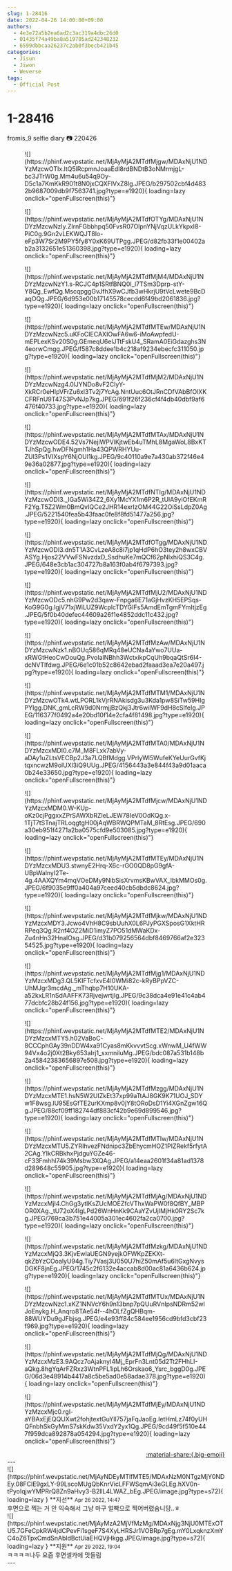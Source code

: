 ```yaml
---
slug: 1-28416
date: 2022-04-26 14:00:00+09:00
authors:
  - 4e3e72a5b2ea6ad2c3ac319a4dbc26d0
  - 01435f74a49ba8a519705ad242348232
  - 6599dbbcaa26237c2ab0f3becb421b45
categories:
  - Jisun
  - Jiwon
  - Weverse
tags:
  - Official Post
---
```


# 1-28416

<div class="post-container" markdown="1">
<div class="content-container md-sidebar__scrollwrap" markdown="1">

fromis_9 selfie diary 📷 220426
<figure markdown="1">
![](https://phinf.wevpstatic.net/MjAyMjA2MTdfMjgw/MDAxNjU1NDYzMzcwOTIx.ltQ5lRcpmnJoaaEdI8rdBNDtB3oNMrmjgL-bc3JTrW0g.Mm4u6u54q9Oy-D5c1a7KmKkR901t8N0jxCQXFIVxZ8Ig.JPEG/b297502cbf4d4832b9687009db9f7563741.jpg?type=e1920){ loading=lazy onclick="openFullscreen(this)"}
</figure>
<figure markdown="1">
![](https://phinf.wevpstatic.net/MjAyMjA2MTdfOTYg/MDAxNjU1NDYzMzcwNzIy.ZIrnFGbbhpq50FvsR07OlpnYNjVqzULkYkpxI8-PiC0g.9Gn2vLEKWQJT8lo-eFp3W7Sr2M9PY5fy8Y0xK69UTPgg.JPEG/d82fb33f1e00402ab2a3132651e51360398.jpg?type=e1920){ loading=lazy onclick="openFullscreen(this)"}
</figure>
<figure markdown="1">
![](https://phinf.wevpstatic.net/MjAyMjA2MTdfMjM4/MDAxNjU1NDYzMzcwNzY1.s-RCJC4p1SRtfBNQ0I_l7TSm3Dprp-stY-Y8Qg_EwfQg.MscqpggGvJfhX9wCJfb3wHkrjU9tVcLwete9BcDaqOQg.JPEG/6d953e00b17145578cecdd6f49bd2061836.jpg?type=e1920){ loading=lazy onclick="openFullscreen(this)"}
</figure>
<figure markdown="1">
![](https://phinf.wevpstatic.net/MjAyMjA2MTdfMTEw/MDAxNjU1NDYzMzcwNzc5.uKFoCIECAXIOwFA6w6-iMoAwpfedU-mEPLexKSv20S0g.GEmeqU6elJTtFskU4_SRamA0EiGdazghs3N4eorwCmgg.JPEG/f587c8ddee1b4c218af9234ebecfc311050.jpg?type=e1920){ loading=lazy onclick="openFullscreen(this)"}
</figure>
<figure markdown="1">
![](https://phinf.wevpstatic.net/MjAyMjA2MTdfMjM2/MDAxNjU1NDYzMzcwNzg4.0lJYNDo8vF2ClyY-XkRCr0eHIpVFrZu6xl3Tv2j7YcAg.NntUuc6OtJRnCDfVAbBfOlXKCFRFnU9T47S3PvNJp7kg.JPEG/691f26f236cf4f4db40dbf9af6476f40733.jpg?type=e1920){ loading=lazy onclick="openFullscreen(this)"}
</figure>
<figure markdown="1">
![](https://phinf.wevpstatic.net/MjAyMjA2MTdfMTAx/MDAxNjU1NDYzMzcwODE4.52Vs7NejiWPVlKjtwEb4uTMhL8MgaWoL8BxKTTJhSpQg.hwDFNgmh1Ha43QPWRHYUu-ZUl3Ps1VIXspY6NjOUl1kg.JPEG/9c40110a9e7a430ab372f46e49e36a02877.jpg?type=e1920){ loading=lazy onclick="openFullscreen(this)"}
</figure>
<figure markdown="1">
![](https://phinf.wevpstatic.net/MjAyMjA2MTdfNTIg/MDAxNjU1NDYzMzcwODI3._IGa5Wi34Z2_6Xy1McYX1m6P2R_tUlA9yiOfEKmRF2Yg.T5Z2Wm0BmQvIQCe2JHR14exrIzOM44G22OiSsLdpZ0Ag.JPEG/5221540fea5b43faac0fe8f8fd51477a256.jpg?type=e1920){ loading=lazy onclick="openFullscreen(this)"}
</figure>
<figure markdown="1">
![](https://phinf.wevpstatic.net/MjAyMjA2MTdfOTgg/MDAxNjU1NDYzMzcwODI3.dn5T1A3CvLzeA8c8i7jp1qHdP6hO3tey2h8wxCBVASYg.Hjos22VVwFSNvzdxD_SsdhuKe7mQCf62pNIxhiQS3C4g.JPEG/648e3cb1ac304727b8a163f0ab4f6797393.jpg?type=e1920){ loading=lazy onclick="openFullscreen(this)"}
</figure>
<figure markdown="1">
![](https://phinf.wevpstatic.net/MjAyMjA2MTdfMjU2/MDAxNjU1NDYzMzcwODc5.nhG9Pw2d3qaw-Fnpga6E71aGjHvzKH5EPSqs-KoG9G0g.lgjV71xjWiLUZ9WcplcTDYGIFs5AmdEmTgmFYmItjzEg.JPEG/5f0b40defec44609a26f1e4852ddc11c432.jpg?type=e1920){ loading=lazy onclick="openFullscreen(this)"}
</figure>
<figure markdown="1">
![](https://phinf.wevpstatic.net/MjAyMjA2MTdfMzAw/MDAxNjU1NDYzMzcwNzk1.nBOUq586qMRq48eUCNa4aYwo7UUa-xRWGtHeoCwDouQg.PvoIalNBhh3WctxikpCqUh9bqaQtSr6I4-dcNVTlfdwg.JPEG/6e1c01b52c8642ebad2faaad3ea7e20a497.jpg?type=e1920){ loading=lazy onclick="openFullscreen(this)"}
</figure>
<figure markdown="1">
![](https://phinf.wevpstatic.net/MjAyMjA2MTdfMTM1/MDAxNjU1NDYzMzcwOTk4.wtLPORL1kVjrRNAkisdg3u3Kda1pw8SiTw59HIgPYIgg.DNK_gmLcRW9d0NrmjjBzQkj3Jtr6wilWF9dH8cSIfeIg.JPEG/116377f0492a4e20bd10f14e2cfa4f81498.jpg?type=e1920){ loading=lazy onclick="openFullscreen(this)"}
</figure>
<figure markdown="1">
![](https://phinf.wevpstatic.net/MjAyMjA2MTdfMTA0/MDAxNjU1NDYzMzcxMDI0.c7M_M8FLxk7abVy-aDAy1uZLtsVECBp2J3a7LQBfMdgg.VPrlyWl5WufeKYeUurGvfKjtqxncwzM9olUXl3iQ9UUg.JPEG/4156443a3e844f43a9d01aaca0b24e33650.jpg?type=e1920){ loading=lazy onclick="openFullscreen(this)"}
</figure>
<figure markdown="1">
![](https://phinf.wevpstatic.net/MjAyMjA2MTdfMjcw/MDAxNjU1NDYzMzcxMDM0.W-KUp-oKz0cjPggxxZPrSAWXbRZleLJEW78IeV0OdKQg.x-1TjT7tSTnajTRLoqgtgH00jAqWBRWQPMTaM_8RtEsg.JPEG/690a30eb951f4271a2ba0575cfd9e503085.jpg?type=e1920){ loading=lazy onclick="openFullscreen(this)"}
</figure>
<figure markdown="1">
![](https://phinf.wevpstatic.net/MjAyMjA2MTdfMTEy/MDAxNjU1NDYzMzcxMDU3.stwnyE2Hrq-X6c-rGO0QD8pG9gfA-UBpWalnyI2Te-4g.4AAXQYm4mqVOeDMy9NibSisXrvmsKBwVAX_IbkMMOs0g.JPEG/6f9035e9ff0a404a97ceed40cb5dbdc8624.jpg?type=e1920){ loading=lazy onclick="openFullscreen(this)"}
</figure>
<figure markdown="1">
![](https://phinf.wevpstatic.net/MjAyMjA2MTdfMjkw/MDAxNjU1NDYzMzcxMDY3.Jcwo4VhH8C9sbUuhX0L6PJyPGXSposG1XktHRRPeq3Qg.R2nf4OZ2MiD1imyZ7PO51dMWaKDx-Zu4nHn32HnalOsg.JPEG/d31b079256564dbf8469766af2e32354525.jpg?type=e1920){ loading=lazy onclick="openFullscreen(this)"}
</figure>
<figure markdown="1">
![](https://phinf.wevpstatic.net/MjAyMjA2MTdfMjg1/MDAxNjU1NDYzMzcxMDg3.QL5KIFTcfxvE4I0WMi82c-kRyBPpVZC-UhMJgr3mcdAg._mThqbp7H10UKA-a52kxLR1nSdAAFFK73RjvejwrtjIg.JPEG/9c38dca4e91e41c4ab477dcbfc28b24f156.jpg?type=e1920){ loading=lazy onclick="openFullscreen(this)"}
</figure>
<figure markdown="1">
![](https://phinf.wevpstatic.net/MjAyMjA2MTdfMTE2/MDAxNjU1NDYzMzcxMTY5.h02VaBoC-8CCCphGAy39nDDW4xa91Cyas8mKkvvvtScg.xWnwM_U4fWW94Vx4o2j0Xt2Bky653aIrj1_sxmniluMg.JPEG/bdc087a531b148b2a45842383656897e508.jpg?type=e1920){ loading=lazy onclick="openFullscreen(this)"}
</figure>
<figure markdown="1">
![](https://phinf.wevpstatic.net/MjAyMjA2MTdfMzgg/MDAxNjU1NDYzMzcxMTE1.hsN5W2UIZkEt37xp99aTtAJ8GK9K71UOJ_SDYw1F8wsg.lU95EsGfTE2urKXmp8v0jY8tORoDsD1Yi4XGnZgw16Qg.JPEG/88cf09ff182744df883cf42b9e69d899546.jpg?type=e1920){ loading=lazy onclick="openFullscreen(this)"}
</figure>
<figure markdown="1">
![](https://phinf.wevpstatic.net/MjAyMjA2MTdfMTIw/MDAxNjU1NDYzMzcxMTU5.ZYRIhvezFNdnipc3ZbEhycmHOZ1PIZRekf5rfytA2CAg.YIkCRBkhxPjdguYGZe46-cF33Fmhhl74k39Msbw3XQAg.JPEG/a14eaa2601f34a81ad1378d289648c55905.jpg?type=e1920){ loading=lazy onclick="openFullscreen(this)"}
</figure>
<figure markdown="1">
![](https://phinf.wevpstatic.net/MjAyMjA2MTdfMjAg/MDAxNjU1NDYzMzcxMjI4.ChGg3ytIKsZUcMOEZfcVThxWaPW0f8QfBY_MBPOR0XAg._tU72oX4lgLPd26WnHnKk9CAaYZvUjIMjHk0RY2Sc7kg.JPEG/769ca3b751e44005a301ec4602fa2ca0700.jpg?type=e1920){ loading=lazy onclick="openFullscreen(this)"}
</figure>
<figure markdown="1">
![](https://phinf.wevpstatic.net/MjAyMjA2MTdfMzkg/MDAxNjU1NDYzMzcxMjQ3.3KjvEwIaUEGN9yejkOFWKpZEKXt-qkZbYzCOoalyU94g.Tiy7Vasj3U050U7hiZ50mAf5u6ltGxgNvysDGKF8jnEg.JPEG/1745c2f6132e4accab8d00ac81a6436b624.jpg?type=e1920){ loading=lazy onclick="openFullscreen(this)"}
</figure>
<figure markdown="1">
![](https://phinf.wevpstatic.net/MjAyMjA2MTdfMTUx/MDAxNjU1NDYzMzcwNzc1.xKZ1NNVcY6h9n13bnp7pQUuRVnIpsNDRm52wlJoEnykg.H_Anqro8TAe54f--4hOLfZgQHBqm-88WUYDu9gJFbjsg.JPEG/e4e93ff84c584ee1956cd9bfd3cbf23f969.jpg?type=e1920){ loading=lazy onclick="openFullscreen(this)"}
</figure>
<figure markdown="1">
![](https://phinf.wevpstatic.net/MjAyMjA2MTdfMjQg/MDAxNjU1NDYzMzcxMzE3.9AQcz7oAjaknyI4Mj_EprFn3Lnt05d2Tt2FHhLI-aQkg.8hgYqArFZRxz3WtnPFL1ipLh6Orskao6_Ysrc_bggD0g.JPEG/06d3e48914b4417a8c5be5ad0e58adae378.jpg?type=e1920){ loading=lazy onclick="openFullscreen(this)"}
</figure>
<figure markdown="1">
![](https://phinf.wevpstatic.net/MjAyMjA2MTdfMjEy/MDAxNjU1NDYzMzcxMjc0.rgl-aYBAxEjEQQUXwt2fohjtextGuYll757jaFqJaoEg.IetHmLz74f0yUHQFnbhSkGyMmS7skKdw35VxdY2yx1Qg.JPEG/9cd49f5f510e447f959dca892878a054294.jpg?type=e1920){ loading=lazy onclick="openFullscreen(this)"}
</figure>
</div>
</div>

<div style="text-align: right;" markdown="1">
<a href="https://weverse.io/fromis9/media/1-28416" style="text-align: right;">:material-share:{.big-emoji}</a>
</div>
---

<div class="comments-container md-sidebar__scrollwrap" markdown="1">
<div class="comment" markdown="1">
<div class='id-container' markdown="1">
![](https://phinf.wevpstatic.net/MjAyNDEyMTlfMTE5/MDAxNzM0NTgzMjY0NDEy.08FClE9gxLY-99LscoMUgQbKnrVicLFFWSqmAi3eGLEg.hXV0n-tPyoIqjwYMPRrQ8Zn9aHvy3-B2llL4LWAZ_bEg.JPEG/image.jpg?type=s72){ loading=lazy }
**<span class="artist">지선</span>** <small>Apr 26 2022, 14:47</small><br>
</div>
<div class='comment-body' markdown="1">
후면으로 찍는 거 안 익숙해서 그냥 마구 얼빡으로 찍어버렸슙니당..ㅎ
</div>
</div>
<div class="reply" markdown="1">
<div class="comment" markdown="1">
<div class='id-container' markdown="1">
![](https://phinf.wevpstatic.net/MjAyMzA2MjVfMzMg/MDAxNjg3NjU0MTExOTU5.7GFeCpkRW4jdCPevFi1sgeF7S4XyLHRSJr1VOBRp7gEg.mY0LxqknzXmYC4oZ6TpxCmdSnAbldBctUiaEHQVjHkgg.JPEG/image.jpg?type=s72){ loading=lazy }
**<span class="artist">지원</span>** <small>Apr 29 2022, 19:04</small><br>
</div>
<div class='comment-body' markdown="1">
ㅋㅋㅋㅋ나두 요즘 후면셀카에 맛들림
</div>
</div>
</div>
</div>
---
